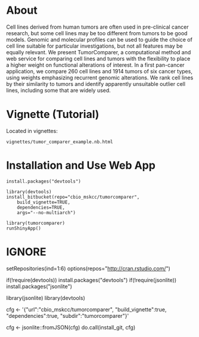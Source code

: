 # About

Cell lines derived from human tumors are often used in pre-clinical cancer research, but some cell lines may be too different from tumors to be good models. Genomic and molecular profiles can be used to guide the choice of cell line suitable for particular investigations, but not all features may be equally relevant. We present TumorComparer, a computational method and web service for comparing cell lines and tumors with the flexibility to place a higher weight on functional alterations of interest. In a first pan-cancer application, we compare 260 cell lines and 1914 tumors of six cancer types, using weights emphasizing recurrent genomic alterations. We rank cell lines by their similarity to tumors and identify apparently unsuitable outlier cell lines, including some that are widely used.

# Vignette (Tutorial)

Located in vignettes:

    vignettes/tumor_comparer_example.nb.html

# Installation and Use Web App
    install.packages("devtools")

    library(devtools)
    install_bitbucket(repo="cbio_mskcc/tumorcomparer",
        build_vignette=TRUE,
        dependencies=TRUE,
        args="--no-multiarch")

    library(tumorcomparer)
    runShinyApp()

# IGNORE
setRepositories(ind=1:6)
options(repos="http://cran.rstudio.com/")

if(!require(devtools)) install.packages("devtools")
if(!require(jsonlite)) install.packages("jsonlite")

library(jsonlite)
library(devtools)

cfg <- '{"url":"cbio_mskcc/tumorcomparer", "build_vignette":true, "dependencies":true, "subdir":"tumorcomparer"}'

cfg <- jsonlite::fromJSON(cfg)
do.call(install_git, cfg)
